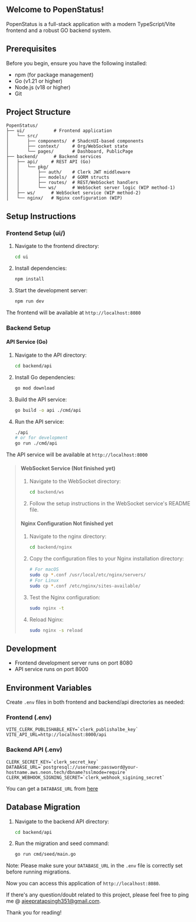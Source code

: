 ## Welcome to PopenStatus!

PopenStatus is a full-stack application with a modern TypeScript/Vite frontend and a robust GO backend system.

## Prerequisites

Before you begin, ensure you have the following installed:
- npm (for package management)
- Go (v1.21 or higher)
- Node.js (v18 or higher)
- Git

## Project Structure

```
PopenStatus/
├── ui/           # Frontend application
│   └── src/
│       ├── components/  # ShadcnUI-based components
│       ├── context/     # Org/WebSocket state
│       └── pages/       # Dashboard, PublicPage
├── backend/      # Backend services
│   ├── api/     # REST API (Go)
│   │   └── pkg/
│   │       ├── auth/    # Clerk JWT middleware
│   │       ├── models/  # GORM structs
│   │       ├── routes/  # REST/WebSocket handlers
│   │       └── ws/      # WebSocket server logic (WIP method-1)
│   ├── ws/      # WebSocket service (WIP method-2)
│   └── nginx/   # Nginx configuration (WIP)
```

## Setup Instructions

### Frontend Setup (ui/)

1. Navigate to the frontend directory:
   ```bash
   cd ui
   ```

2. Install dependencies:
   ```bash
   npm install
   ```

3. Start the development server:
   ```bash
   npm run dev
   ```

The frontend will be available at `http://localhost:8080`

### Backend Setup

#### API Service (Go)

1. Navigate to the API directory:
   ```bash
   cd backend/api
   ```

2. Install Go dependencies:
   ```bash
   go mod download
   ```

3. Build the API service:
   ```bash
   go build -o api ./cmd/api
   ```

4. Run the API service:
   ```bash
   ./api
   # or for development
   go run ./cmd/api
   ```

The API service will be available at `http://localhost:8000`

> #### WebSocket Service (Not finished yet)
> 
> 1. Navigate to the WebSocket directory:
>    ```bash
>    cd backend/ws
>    ```
> 
> 2. Follow the setup instructions in the WebSocket service's README file.
> 
> #### Nginx Configuration Not finished yet
> 
> 1. Navigate to the nginx directory:
>    ```bash
>    cd backend/nginx
>    ```
> 
> 2. Copy the configuration files to your Nginx installation directory:
>    ```bash
>    # For macOS
>    sudo cp *.conf /usr/local/etc/nginx/servers/
>    # For Linux
>    sudo cp *.conf /etc/nginx/sites-available/
>    ```
> 
> 3. Test the Nginx configuration:
>    ```bash
>    sudo nginx -t
>    ```
> 
> 4. Reload Nginx:
>    ```bash
>    sudo nginx -s reload
>    ```

## Development

- Frontend development server runs on port 8080
- API service runs on port 8000

## Environment Variables

Create `.env` files in both frontend and backend/api directories as needed:

### Frontend (.env)
```
VITE_CLERK_PUBLISHABLE_KEY=`clerk_publishalbe_key`
VITE_API_URL=http://localhost:8000/api
```

### Backend API (.env)
```
CLERK_SECRET_KEY=`clerk_secret_key`
DATABASE_URL=`postgresql://username:password@your-hostname.aws.neon.tech/dbname?sslmode=require`
CLERK_WEBHOOK_SIGNING_SECRET=`clerk_webhook_sigining_secret`
```

You can get a `DATABASE_URL` from [here](https://console.neon.tech/app/projects)


## Database Migration

1. Navigate to the backend API directory:
   ```bash
   cd backend/api
   ```

2. Run the migration and seed command:
   ```bash
   go run cmd/seed/main.go
   ```

Note: Please make sure your `DATABASE_URL` in the `.env` file is correctly set before running migrations.


Now you can access this application of `http://localhost:8080`.

If there's any question/doubt related to this project, please feel free to ping me @ [ajeepratapsingh351@gmail.com](ajeepratapsingh351@gmail.com).

Thank you for reading!
